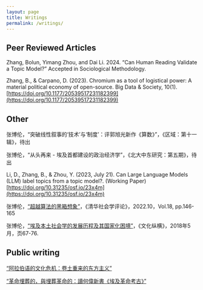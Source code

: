 ```yaml
---
layout: page
title: Writings
permalink: /writings/
---
```


## Peer Reviewed Articles

Zhang, Bolun, Yimang Zhou, and Dai Li. 2024. “Can Human Reading Validate a Topic Model?” Accepted in Sociological Methodology.

Zhang, B., & Carpano, D. (2023). Chromium as a tool of logistical power: A material political economy of open-source. Big Data & Society, 10(1). [https://doi.org/10.1177/20539517231182399](https://doi.org/10.1177/20539517231182399)

## Other

张博伦，“突破线性叙事的‘技术’与‘制度’：评郭旭光新作《算数》”，《区域：第十一辑》，待出

张博伦，“从头再来 - 埃及首都建设的政治经济学”，《北大中东研究：第五期》，待出

Li, D., Zhang, B., & Zhou, Y. (2023, July 21). Can Large Language Models (LLM) label topics from a topic model?. (Working Paper) [https://doi.org/10.31235/osf.io/23x4m](https://doi.org/10.31235/osf.io/23x4m)

张博伦，[“超越算法的黑箱想象”](https://www.jikan.com.cn/aD/a?id=3050071&pN=%25E6%25B8%2585%25E5%258D%258E%25E7%25A4%25BE%25E4%25BC%259A%25E5%25AD%25A6%25E8%25AF%2584%25E8%25AE%25BA%2520%25E7%25AC%25AC%25E5%258D%2581%25E5%2585%25AB%25E8%25BE%2591)，《清华社会学评论》，2022.10，Vol.18, pp.146-165

张博伦，[“埃及本土社会学的发展历程及其国家化困境”](https://www.nssd.cn/html/1/156/159/index.html?lngId=676513696)，《文化纵横》，2018年5月，页67-76.

## Public writing

[“阿拉伯语的文化危机：卷土重来的东方主义”](https://www.thepaper.cn/newsDetail_forward_2133541)

[“革命埋葬的，與埋葬革命的：讀何偉新書《埃及革命考古》”](https://theinitium.com/article/20190706-book-peter-hessler/)